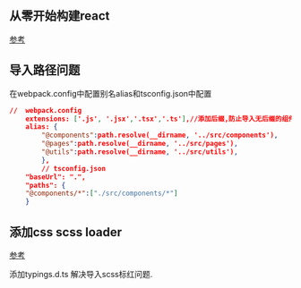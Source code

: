 ## 从零开始构建react

[参考](https://juejin.im/post/6844904192658636808)

## 导入路径问题

在webpack.config中配置别名alias和tsconfig.json中配置

```json
//  webpack.config
    extensions: ['.js', '.jsx','.tsx','.ts'],//添加后缀,防止导入无后缀的组件报错
    alias: {
        "@components":path.resolve(__dirname, '../src/components'),
        "@pages":path.resolve(__dirname, '../src/pages'),
        "@utils":path.resolve(__dirname, '../src/utils'),
        },
        // tsconfig.json
    "baseUrl": ".",
    "paths": {
    "@components/*":["./src/components/*"]
    }
```
## 添加css scss loader
[参考](https://zhuanlan.zhihu.com/p/59067365)

添加typings.d.ts 解决导入scss标红问题.